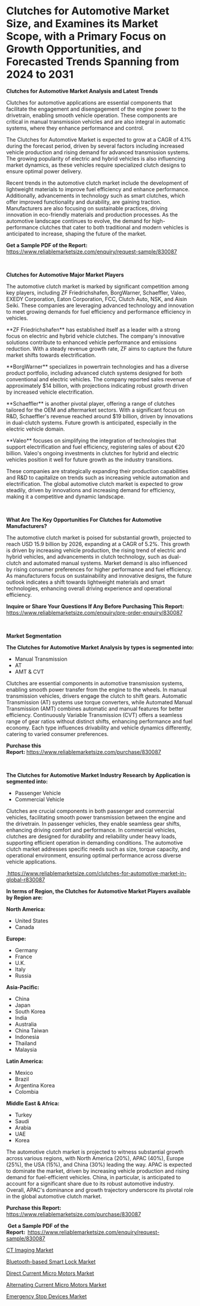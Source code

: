 <p><h1>Clutches for Automotive Market Size, and Examines its Market Scope, with a Primary Focus on Growth Opportunities, and Forecasted Trends Spanning from 2024 to 2031</h1></p><p><strong>Clutches for Automotive Market Analysis and Latest Trends</strong></p>
<p><p>Clutches for automotive applications are essential components that facilitate the engagement and disengagement of the engine power to the drivetrain, enabling smooth vehicle operation. These components are critical in manual transmission vehicles and are also integral in automatic systems, where they enhance performance and control.</p><p>The Clutches for Automotive Market is expected to grow at a CAGR of 4.1% during the forecast period, driven by several factors including increased vehicle production and rising demand for advanced transmission systems. The growing popularity of electric and hybrid vehicles is also influencing market dynamics, as these vehicles require specialized clutch designs to ensure optimal power delivery.</p><p>Recent trends in the automotive clutch market include the development of lightweight materials to improve fuel efficiency and enhance performance. Additionally, advancements in technology such as smart clutches, which offer improved functionality and durability, are gaining traction. Manufacturers are also focusing on sustainable practices, driving innovation in eco-friendly materials and production processes. As the automotive landscape continues to evolve, the demand for high-performance clutches that cater to both traditional and modern vehicles is anticipated to increase, shaping the future of the market.</p></p>
<p><strong>Get a Sample PDF of the Report:&nbsp;</strong> <a href="https://www.reliablemarketsize.com/enquiry/request-sample/830087?utm_campaign=1167&utm_medium=2&utm_source=Github&utm_content=ia&utm_term=29102024&utm_id=clutches-for-automotive">https://www.reliablemarketsize.com/enquiry/request-sample/830087</a></p>
<p>&nbsp;</p>
<p><strong>Clutches for Automotive Major Market Players</strong></p>
<p><p>The automotive clutch market is marked by significant competition among key players, including ZF Friedrichshafen, BorgWarner, Schaeffler, Valeo, EXEDY Corporation, Eaton Corporation, FCC, Clutch Auto, NSK, and Aisin Seiki. These companies are leveraging advanced technology and innovation to meet growing demands for fuel efficiency and performance efficiency in vehicles.</p><p>**ZF Friedrichshafen** has established itself as a leader with a strong focus on electric and hybrid vehicle clutches. The company's innovative solutions contribute to enhanced vehicle performance and emissions reduction. With a steady revenue growth rate, ZF aims to capture the future market shifts towards electrification.</p><p>**BorgWarner** specializes in powertrain technologies and has a diverse product portfolio, including advanced clutch systems designed for both conventional and electric vehicles. The company reported sales revenue of approximately $14 billion, with projections indicating robust growth driven by increased vehicle electrification.</p><p>**Schaeffler** is another pivotal player, offering a range of clutches tailored for the OEM and aftermarket sectors. With a significant focus on R&D, Schaeffler's revenue reached around $19 billion, driven by innovations in dual-clutch systems. Future growth is anticipated, especially in the electric vehicle domain.</p><p>**Valeo** focuses on simplifying the integration of technologies that support electrification and fuel efficiency, registering sales of about €20 billion. Valeo's ongoing investments in clutches for hybrid and electric vehicles position it well for future growth as the industry transitions.</p><p>These companies are strategically expanding their production capabilities and R&D to capitalize on trends such as increasing vehicle automation and electrification. The global automotive clutch market is expected to grow steadily, driven by innovations and increasing demand for efficiency, making it a competitive and dynamic landscape.</p></p>
<p>&nbsp;</p>
<p><strong>What Are The Key Opportunities For Clutches for Automotive Manufacturers?</strong></p>
<p><p>The automotive clutch market is poised for substantial growth, projected to reach USD 15.9 billion by 2026, expanding at a CAGR of 5.2%. This growth is driven by increasing vehicle production, the rising trend of electric and hybrid vehicles, and advancements in clutch technology, such as dual-clutch and automated manual systems. Market demand is also influenced by rising consumer preferences for higher performance and fuel efficiency. As manufacturers focus on sustainability and innovative designs, the future outlook indicates a shift towards lightweight materials and smart technologies, enhancing overall driving experience and operational efficiency.</p></p>
<p><strong>Inquire or Share Your Questions If Any Before Purchasing This Report:</strong> <a href="https://www.reliablemarketsize.com/enquiry/pre-order-enquiry/830087?utm_campaign=1167&utm_medium=2&utm_source=Github&utm_content=ia&utm_term=29102024&utm_id=clutches-for-automotive">https://www.reliablemarketsize.com/enquiry/pre-order-enquiry/830087</a></p>
<p>&nbsp;</p>
<p><strong>Market Segmentation</strong></p>
<p><strong>The Clutches for Automotive Market Analysis by types is segmented into:</strong></p>
<p><ul><li>Manual Transmission</li><li>AT</li><li>AMT & CVT</li></ul></p>
<p><p>Clutches are essential components in automotive transmission systems, enabling smooth power transfer from the engine to the wheels. In manual transmission vehicles, drivers engage the clutch to shift gears. Automatic Transmission (AT) systems use torque converters, while Automated Manual Transmission (AMT) combines automatic and manual features for better efficiency. Continuously Variable Transmission (CVT) offers a seamless range of gear ratios without distinct shifts, enhancing performance and fuel economy. Each type influences drivability and vehicle dynamics differently, catering to varied consumer preferences.</p></p>
<p><strong>Purchase this Report:&nbsp;</strong><a href="https://www.reliablemarketsize.com/purchase/830087?utm_campaign=1167&utm_medium=2&utm_source=Github&utm_content=ia&utm_term=29102024&utm_id=clutches-for-automotive">https://www.reliablemarketsize.com/purchase/830087</a></p>
<p>&nbsp;</p>
<p><strong>The Clutches for Automotive Market Industry Research by Application is segmented into:</strong></p>
<p><ul><li>Passenger Vehicle</li><li>Commercial Vehicle</li></ul></p>
<p><p>Clutches are crucial components in both passenger and commercial vehicles, facilitating smooth power transmission between the engine and the drivetrain. In passenger vehicles, they enable seamless gear shifts, enhancing driving comfort and performance. In commercial vehicles, clutches are designed for durability and reliability under heavy loads, supporting efficient operation in demanding conditions. The automotive clutch market addresses specific needs such as size, torque capacity, and operational environment, ensuring optimal performance across diverse vehicle applications.</p></p>
<p><a href="https://www.reliablemarketsize.com/clutches-for-automotive-market-in-global-r830087?utm_campaign=1167&utm_medium=2&utm_source=Github&utm_content=ia&utm_term=29102024&utm_id=clutches-for-automotive">&nbsp;https://www.reliablemarketsize.com/clutches-for-automotive-market-in-global-r830087</a></p>
<p><strong>In terms of Region, the Clutches for Automotive Market Players available by Region are:</strong></p>
<p>
    <p> <strong> North America: </strong>
        <ul>
            <li>United States</li>
            <li>Canada</li>
        </ul>
        </p> 
    <p> <strong> Europe: </strong>
        <ul>
            <li>Germany</li>
            <li>France</li>
            <li>U.K.</li>
            <li>Italy</li>
            <li>Russia</li>
        </ul>
        </p> 
    <p> <strong> Asia-Pacific: </strong>
        <ul>
            <li>China</li>
            <li>Japan</li>
            <li>South Korea</li>
            <li>India</li>
            <li>Australia</li>
            <li>China Taiwan</li>
            <li>Indonesia</li>
            <li>Thailand</li>
            <li>Malaysia</li>
        </ul>
        </p> 
    <p> <strong> Latin America: </strong>
        <ul>
            <li>Mexico</li>
            <li>Brazil</li>
            <li>Argentina Korea</li>
            <li>Colombia</li>
        </ul>
        </p> 
    <p> <strong> Middle East & Africa: </strong>
        <ul>
            <li>Turkey</li>
            <li>Saudi</li>
            <li>Arabia</li>
            <li>UAE</li>
            <li>Korea</li>
        </ul>
    </p>
    </p>
<p><p>The automotive clutch market is projected to witness substantial growth across various regions, with North America (20%), APAC (40%), Europe (25%), the USA (15%), and China (30%) leading the way. APAC is expected to dominate the market, driven by increasing vehicle production and rising demand for fuel-efficient vehicles. China, in particular, is anticipated to account for a significant share due to its robust automotive industry. Overall, APAC's dominance and growth trajectory underscore its pivotal role in the global automotive clutch market.</p></p>
<p><strong>Purchase this Report: </strong><a href="https://www.reliablemarketsize.com/purchase/830087?utm_campaign=1167&utm_medium=2&utm_source=Github&utm_content=ia&utm_term=29102024&utm_id=clutches-for-automotive">https://www.reliablemarketsize.com/purchase/830087</a></p>
<p>&nbsp;<strong>Get a Sample PDF of the Report:&nbsp;&nbsp;</strong><a href="https://www.reliablemarketsize.com/enquiry/request-sample/830087?utm_campaign=1167&utm_medium=2&utm_source=Github&utm_content=ia&utm_term=29102024&utm_id=clutches-for-automotive">https://www.reliablemarketsize.com/enquiry/request-sample/830087</a></p>
<p><strong></strong></p>
<p><p><a href="https://www.linkedin.com/pulse/future-innovation-global-ct-imaging-market-growth-opportunities-6b3he?utm_campaign=1167&utm_medium=2&utm_source=Github&utm_content=ia&utm_term=29102024&utm_id=clutches-for-automotive">CT Imaging Market</a></p><p><a href="https://github.com/brunafxh5tru/Market-Research-Report-List-1/blob/main/bluetooth-based-smart-lock-market.md?utm_campaign=1167&utm_medium=2&utm_source=Github&utm_content=ia&utm_term=29102024&utm_id=clutches-for-automotive">Bluetooth-based Smart Lock Market</a></p><p><a href="https://issuu.com/reportprime-2/docs/direct-current-micro-motors-market-_4582c208f609e6?utm_campaign=1167&utm_medium=2&utm_source=Github&utm_content=ia&utm_term=29102024&utm_id=clutches-for-automotive">Direct Current Micro Motors Market</a></p><p><a href="https://issuu.com/reportprime-2/docs/alternating-current-micro-motors-ma_7a24f589a997ec?utm_campaign=1167&utm_medium=2&utm_source=Github&utm_content=ia&utm_term=29102024&utm_id=clutches-for-automotive">Alternating Current Micro Motors Market</a></p><p><a href="https://www.linkedin.com/pulse/exploring-emergency-stop-devices-market-dynamics-revenue-f0faf?utm_campaign=1167&utm_medium=2&utm_source=Github&utm_content=ia&utm_term=29102024&utm_id=clutches-for-automotive">Emergency Stop Devices Market</a></p></p>